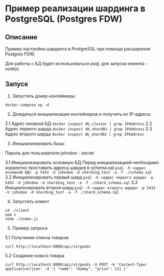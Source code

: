 # Пример реализации шардинга в PostgreSQL (Postgres FDW)

## Описание

Пример настройки шардинга в PostgreSQL при помощи расширения Postgres FDW.

Для работы с БД будет использоваться psql, для запуска клиента - nodejs.

## Запуск

1. Запустить докер-контейнеры:

```
docker-compose up -d
```

2. Дождаться инициализации контейнеров и получить их IP-адреса:

2.1 Адрес оновной БД
```docker inspect db_cluster | grep IPAddress```
2.2 Адрес первого шарда
```docker inspect db_shard01 | grep IPAddress```
2.3 Адрес второго шарда
```docker inspect db_shard02 | grep IPAddress```

3. Инициализировать базы:

Пароль для пользователя johndoe - secret

3.1 Инициализировать основную БД
Перед инициализацией необходимо корректно проставить адреса шардов в schema.sql
```psql -h <адрес основной БД> -p 5432 -U johndoe -d sharding_test -a -f ./schema.sql```
3.2 Инициализировать первый шард
```psql -h <адрес первого шарда> -p 5432 -U johndoe -d sharding_test -a -f ./shard_schema.sql```
3.3 Инициализировать второй шард
```psql -h <адрес второго шарда> -p 5432 -U johndoe -d sharding_test -a -f ./shard_schema.sql```

4. Запустить клиент
```
cd ./client
npm i
node ./index.js
```
5. Пример запроса

5.1 Получение списка товаров
```
curl http://localhost:8080/api/v1/goods
```
5.2 Создание нового товара
```
curl http://localhost:8080/api/v1/goods -X POST -H 'Content-Type: application/json' -d '{ "name": "dummy", "price": 111 }'
```
